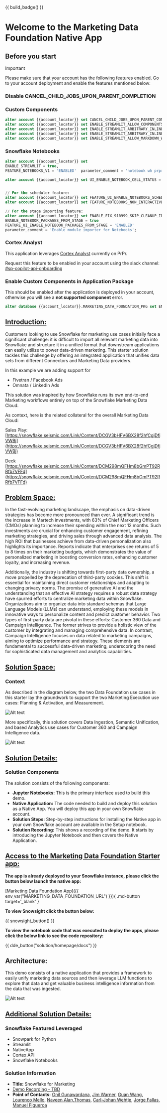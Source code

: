 {{ build_badge() }}

# Welcome to the Marketing Data Foundation Native App

## Before you start
> [!IMPORTANT]  
> Please make sure that your account has the following features enabled. Go to your account deployment and enable the features mentioned below:

### Disable CANCEL_CHILD_JOBS_UPON_PARENT_COMPLETION



### Custom Components
``` SQL
alter account {{account_locator}} set CANCEL_CHILD_JOBS_UPON_PARENT_COMPLETION = false parameter_comment='allow async execution of SP for native apps';
alter account {{account_locator}} set ENABLE_STREAMLIT_ALLOW_COMPONENTS_V1_IFRAME = true parameter_comment='internal account / demo app, enabling custom component for native apps';
alter account {{account_locator}} set ENABLE_STREAMLIT_ARBITRARY_INLINE_JS = true parameter_comment='internal account / demo app, enabling custom component for native apps';
alter account {{account_locator}} set ENABLE_STREAMLIT_ARBITRARY_INLINE_CSS = true parameter_comment='internal account / demo app, enabling custom component for native apps';
alter account {{account_locator}} set ENABLE_STREAMLIT_ALLOW_MARKDOWN_WITH_HTML = true parameter_comment='internal account / demo app, enabling custom component for native apps';
```

### Snowflake Notebooks

``` SQL
alter account {{account_locator}} set
ENABLE_STREAMLIT = true,
FEATURE_NOTEBOOKS_V1 = 'ENABLED'  parameter_comment = 'notebook wh prpr';

alter account {{account_locator}} set UI_ENABLE_NOTEBOOK_CELL_STATUS = 'enabled' parameter_comment = 'notebook wh prpr';


// For the scheduler feature:
alter account {{account_locator}} set FEATURE_UI_ENABLE_NOTEBOOKS_SCHEDULING = 'ENABLED' parameter_comment = 'notebook wh scheduling prpr';
alter account {{account_locator}} set FEATURE_NOTEBOOKS_NON_INTERACTIVE_EXECUTION = 'ENABLED' parameter_comment = 'notebook wh scheduling prpr';

// For the stage importing feature:
alter account {{account_locator}} set ENABLE_FIX_910999_SKIP_CLEANUP_IN_FIRST_CODE_STAGE_DOWNLOAD = true
ENABLE_NOTEBOOK_PACKAGES_FROM_STAGE = true
FEATURE_UI_ENABLE_NOTEBOOK_PACKAGES_FROM_STAGE = 'ENABLED'
parameter_comment = 'Enable module importer for Notebooks';
```

### Cortex Analyst

This application leverages [Cortex Analyst](https://docs.snowflake.com/LIMITEDACCESS/snowflake-cortex/cortex-copilot-api-overview) currently on PrPr.

Request this feature to be enabled in your account using the slack channel:
[#sp-copilot-api-onboarding](https://snowflake.enterprise.slack.com/archives/C06T6T50G01)

### Enable Custom Components in Application Package

This should be enabled after the application is deployed in your account, otherwise you will see a **not supported component** error.

``` SQL
alter database {{account_locator}}.MARKETING_DATA_FOUNDATION_PKG set ENABLE_NATIVE_APPLICATION_PACKAGE_FOR_STREAMLIT_CUSTOM_COMPONENTS = true parameter_comment='internal account / demo app, enabling custom component for native apps';

```

## <ins>Introduction:</ins>

Customers looking to use Snowflake for marketing use cases initially face a significant challenge: it is difficult to import all relevant marketing data into Snowflake and structure it in a unified format that downstream applications can easily utilize to power data-driven marketing.
This starter solution tackles this challenge by offering an integrated application that unifies data sets from different Connectors and Marketing Data providers.

In this example we are adding support for 
  - Fivetran / Facebook Ads
  - Omnata / LinkedIn Ads

This solution was inspired by how Snowflake runs its own end-to-end Marketing workflows entirely on top of the Snowflake Marketing Data Cloud.

As context, here is the related collateral for the overall Marketing Data Cloud: 

Sales Play:
[https://snowflake.seismic.com/Link/Content/DCGV3bHFV6BX28f2hfCgjDfjVWBj](https://snowflake.seismic.com/Link/Content/DCGV3bHFV6BX28f2hfCgjDfjVWBj)

Deck
[https://snowflake.seismic.com/Link/Content/DCM298mQFHm8bGmPT92RRfb7VFFd](https://snowflake.seismic.com/Link/Content/DCM298mQFHm8bGmPT92RRfb7VFFd)

## <ins>Problem Space:</ins>

In the fast-evolving marketing landscape, the emphasis on data-driven strategies has become more pronounced than ever. A significant trend is the increase in Martech investments, with 63% of Chief Marketing Officers (CMOs) planning to increase their spending within the next 12 months. Such investments are crucial for enhancing customer engagement, refining marketing strategies, and driving sales through advanced data analysis.
The high ROI that businesses achieve from data-driven personalization also highlights its importance. Reports indicate that enterprises see returns of 5 to 8 times on their marketing budgets, which demonstrates the value of personalized marketing in boosting conversion rates, enhancing customer loyalty, and increasing revenue.

Additionally, the industry is shifting towards first-party data ownership, a move propelled by the deprecation of third-party cookies. This shift is essential for maintaining direct customer relationships and adapting to changing privacy norms. The promise of generative AI and the understanding that an effective AI strategy requires a robust data strategy have spurred efforts to centralize marketing data within Snowflake. Organizations aim to organize data into standard schemas that Large Language Models (LLMs) can understand, employing these models in innovative ways to personalize content and predict customer behavior.
Two types of first-party data are pivotal in these efforts: Customer 360 Data and Campaign Intelligence. The former strives to provide a holistic view of the customer by integrating and managing comprehensive data. In contrast, Campaign Intelligence focuses on data related to marketing campaigns, aiming to optimize performance and strategy. These elements are fundamental to successful data-driven marketing, underscoring the need for sophisticated data management and analytics capabilities.


## <ins>Solution Space:</ins>

### Context

As described in the diagram below, the two Data Foundation use cases in this starter lay the groundwork to support the two Marketing Execution use cases: Planning & Activation,  and Measurement. 

![Alt text](img/context.png)

More specifically, this solution covers Data Ingestion, Semantic Unification, and based Analytics use cases for Customer 360 and Campaign Intelligence data. 

![Alt text](img/context2.png)

## <ins>Solution Details:</ins>

### Solution Components

The solution consists of the following components:

  - <b>Jupyter Notebooks:</b> This is the primary interface used to build this demo.
  - <b>Native Application:</b> The code needed to build and deploy this solution as a Native App. You will deploy this app in your own Snowflake account. 
  - <b>Solution Steps:</b> Step-by-step instructions for installing the Native app in your own Snowflake account are available in the Setup notebook. 
  - <b>Solution Recording:</b> This shows a recording of the demo. It starts by introducing the Jupyter Notebook and then covers the Native Application.


## <ins>Access to the Marketing Data Foundation Starter app:</ins>

**The app is already deployed to your Snowflake instance, please click the button below launch the native app:**

[Marketing Data Foundation App]({{ env_var("MARKETING_DATA_FOUNDATION_URL") }}){ .md-button target='_blank' }



**To view Snowsight click the button below:**

{{ snowsight_button() }}

**To view the notebook code that was executed to deploy the apps, please click the below link to see the code repository:**

{{ dde_button("solution/homepage/docs") }}


## Architecture:

This demo consists of a native application that provides a framework to easily unify marketing data sources and then leverage LLM functions to explore that data and get valuable business intelligence information from the data that was ingested.

![Alt text](img/ArchitectureDiagram.png)


## <ins>Additional Solution Details:</ins>

### Snowflake Featured Leveraged
  - Snowpark for Python
  - Streamlit
  - NativeApp
  - Cortex API
  - Snowflake Notebooks


### Solution Information 

- **Title:** Snowflake for Marketing
- [Demo Recording - TBD](https://RECORDING_LINK)
- **Point of Contacts:** [Onil Gunawardana](onil.gunawardana@snowflake.com), [Jim Warner](jim.warner@snowflake.com), [Guan Wang](guan.wang@snowflake.com), [Lourenco Mello](lourenco.mello@snowflake.com), [Naveen Alan,Thomas](naveenalan.thomas@snowflake.com), [Carl-Johan Wehtje](carl-johan.wehtje@snowflake.com),
[Jorge Fallas](jorge.fallasramos@snowflake.com),
[Manuel Figueroa](manuel.figueroa@snowflake.com)
